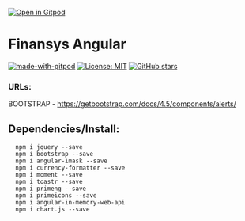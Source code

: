 [![Open in Gitpod](https://gitpod.io/button/open-in-gitpod.svg)](https://www.gitpod.io/#https://github.com/martins86/curso-angular-crud-finansys/)

# Finansys Angular

[![made-with-gitpod](https://img.shields.io/badge/Made%20with-Gitpod-1f425f.svg)](https://gitpod.io/)
[![License: MIT](https://img.shields.io/badge/License-MIT-1f425f.svg)](https://github.com/martins86/curso-angular-crud-finansys/blob/master/LICENSE)
[![GitHub stars](https://img.shields.io/github/stars/martins86/curso-angular-crud-finansys?style=social&label=Star)](https://github.com/martins86/curso-angular-crud-finansys/)

### URLs:

BOOTSTRAP - https://getbootstrap.com/docs/4.5/components/alerts/

## Dependencies/Install:

```
  npm i jquery --save
  npm i bootstrap --save
  npm i angular-imask --save
  npm i currency-formatter --save
  npm i moment --save
  npm i toastr --save
  npm i primeng --save
  npm i primeicons --save
  npm i angular-in-memory-web-api
  npm i chart.js --save
```
